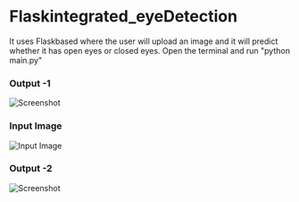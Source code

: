 # Flaskintegrated_eyeDetection
It uses Flaskbased where the user will upload an image and it will predict whether it has open eyes or closed eyes.
Open the terminal and run "python main.py"

### **Output -1**
![Screenshot](https://github.com/sakshi2215/Flaskintegrated_eyeDetection/assets/116375190/d495ee98-ee4d-48e3-8652-e4fb5cc9c1e8)

### **Input Image**

![Input Image](https://github.com/sakshi2215/Flaskintegrated_eyeDetection/assets/116375190/21f236b4-1245-4ed5-9ad6-dcc640f25237)


### **Output -2**
![Screenshot](https://github.com/sakshi2215/Flaskintegrated_eyeDetection/assets/116375190/b342fc2a-6d2d-4071-a24d-1b11482813b5)
